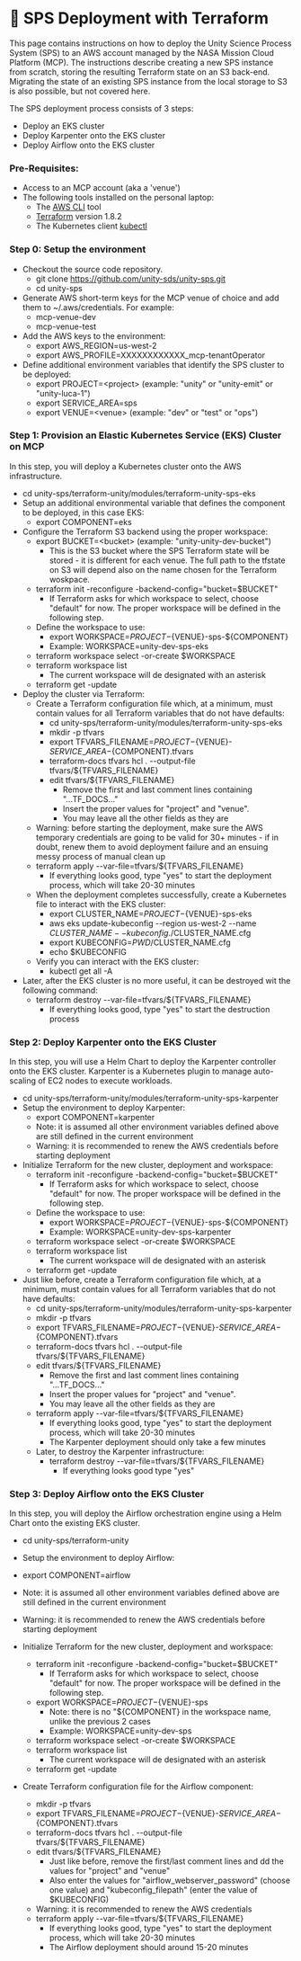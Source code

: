 # 🧱 SPS Deployment with Terraform

This page contains instructions on how to deploy the Unity Science Process System (SPS) to an AWS account managed by the NASA Mission Cloud Platform (MCP). The instructions describe creating a new SPS instance from scratch, storing the resulting Terraform state on an S3 back-end. Migrating the state of an existing SPS instance from the local storage to S3 is also possible, but not covered here.

The SPS deployment process consists of 3 steps:

* Deploy an EKS cluster
* Deploy Karpenter onto the EKS cluster
* Deploy Airflow onto the EKS cluster

### Pre-Requisites:

* Access to an MCP account (aka a 'venue')
* The following tools installed on the personal laptop:
  * The [AWS CLI](https://aws.amazon.com/cli/) tool
  * [Terraform](https://www.terraform.io/) version 1.8.2
  * The Kubernetes client [kubectl](https://kubernetes.io/docs/reference/kubectl/)

### Step 0: Setup the environment

* Checkout the source code repository.&#x20;
  * git clone https://github.com/unity-sds/unity-sps.git
  * cd unity-sps
* Generate AWS short-term keys for the MCP venue of choice and add them to \~/.aws/credentials. For example:
  * mcp-venue-dev
  * mcp-venue-test
* Add the AWS keys to the environment:
  * export AWS\_REGION=us-west-2
  * export AWS\_PROFILE=XXXXXXXXXXXX\_mcp-tenantOperator
* Define additional environment variables that identify the SPS cluster to be deployed:
  * export PROJECT=\<project> (example: "unity" or "unity-emit" or "unity-luca-1")
  * export SERVICE\_AREA=sps
  * export VENUE=\<venue> (example: "dev" or "test" or "ops")

### Step 1: Provision an Elastic Kubernetes Service (EKS) Cluster on MCP

In this step, you will deploy a Kubernetes cluster onto the AWS infrastructure.

* cd unity-sps/terraform-unity/modules/terraform-unity-sps-eks
* Setup an additional environmental variable that defines the component to be deployed, in this case EKS:
  * export COMPONENT=eks
* Configure the Terraform S3 backend using the proper workspace:
  * export BUCKET=\<bucket> (example: "unity-unity-dev-bucket")
    * This is the S3 bucket where the SPS Terraform state will be stored - it is different for each venue. The full path to the tfstate on S3 will depend also on the name chosen for the Terraform woskpace.
  * terraform init -reconfigure -backend-config="bucket=$BUCKET"
    * If Terraform asks for which workspace to select, choose "default" for now. The proper workspace will be defined in the following step.
  * Define the workspace to use:
    * export WORKSPACE=${PROJECT}-${VENUE}-sps-${COMPONENT}
    * Example: WORKSPACE=unity-dev-sps-eks
  * terraform workspace select -or-create $WORKSPACE
  * terraform workspace list
    * The current workspace will de designated with an asterisk
  * terraform get -update
* Deploy the cluster via Terraform:
  * Create a Terraform configuration file which, at a minimum, must contain values for all Terraform variables that do not have defaults:
    * cd unity-sps/terraform-unity/modules/terraform-unity-sps-eks
    * mkdir -p tfvars
    * export TFVARS\_FILENAME=${PROJECT}-${VENUE}-${SERVICE\_AREA}-${COMPONENT}.tfvars
    * terraform-docs tfvars hcl . --output-file tfvars/${TFVARS\_FILENAME}
    * edit tfvars/${TFVARS\_FILENAME}
      * Remove the first and last comment lines containing "...TF\_DOCS..."
      * Insert the proper values for "project" and "venue".
      * You may leave all the other fields as they are
  * Warning: before starting the deployment, make sure the AWS temporary credentials are going to be valid for 30+ minutes - if in doubt, renew them to avoid deployment failure and an ensuing messy process of manual clean up
  * terraform apply --var-file=tfvars/${TFVARS\_FILENAME}
    * If everything looks good, type "yes" to start the deployment process, which will take 20-30 minutes
  * When the deployment completes successfully, create a Kubernetes file to interact with the EKS cluster:
    * export CLUSTER\_NAME=${PROJECT}-${VENUE}-sps-eks
    * aws eks update-kubeconfig --region us-west-2 --name $CLUSTER\_NAME --kubeconfig ./$CLUSTER\_NAME.cfg
    * export KUBECONFIG=$PWD/$CLUSTER\_NAME.cfg
    * echo $KUBECONFIG
  * Verify you can interact with the EKS cluster:
    * kubectl get all -A
* Later, after the EKS cluster is no more useful, it can be destroyed wit the following command:
  * terraform destroy --var-file=tfvars/${TFVARS\_FILENAME}
    * If everything looks good, type "yes" to start the destruction process

### Step 2: Deploy Karpenter onto the EKS Cluster

In this step, you will use a Helm Chart to deploy the Karpenter controller onto the EKS cluster. Karpenter is a Kubernetes plugin to manage auto-scaling of EC2 nodes to execute workloads.

* cd unity-sps/terraform-unity/modules/terraform-unity-sps-karpenter
* Setup the environment to deploy Karpenter:
  * export COMPONENT=karpenter
  * Note: it is assumed all other environment variables defined above are still defined in the current environment
  * Warning: it is recommended to renew the AWS credentials before starting deployment
* Initialize Terraform for the new cluster, deployment and workspace:
  * terraform init -reconfigure -backend-config="bucket=$BUCKET"
    * If Terraform asks for which workspace to select, choose "default" for now. The proper workspace will be defined in the following step.
  * Define the workspace to use:
    * export WORKSPACE=${PROJECT}-${VENUE}-sps-${COMPONENT}
    * Example: WORKSPACE=unity-dev-sps-karpenter
  * terraform workspace select -or-create $WORKSPACE
  * terraform workspace list
    * The current workspace will de designated with an asterisk
  * terraform get -update
* Just like before, create a Terraform configuration file which, at a minimum, must contain values for all Terraform variables that do not have defaults:
  * cd unity-sps/terraform-unity/modules/terraform-unity-sps-karpenter
  * mkdir -p tfvars
  * export TFVARS\_FILENAME=${PROJECT}-${VENUE}-${SERVICE\_AREA}-${COMPONENT}.tfvars
  * terraform-docs tfvars hcl . --output-file tfvars/${TFVARS\_FILENAME}
  * edit tfvars/${TFVARS\_FILENAME}
    * Remove the first and last comment lines containing "...TF\_DOCS..."
    * Insert the proper values for "project" and "venue".
    * You may leave all the other fields as they are
  * terraform apply --var-file=tfvars/${TFVARS\_FILENAME}
    * If everything looks good, type "yes" to start the deployment process, which will take 20-30 minutes
    * The Karpenter deployment should only take a few minutes
  * Later, to destroy the Karpenter infrastructure:
    * terraform destroy --var-file=tfvars/${TFVARS\_FILENAME}
      * If everything looks good type "yes"

### Step 3: Deploy Airflow onto the EKS Cluster

In this step, you will deploy the Airflow orchestration engine using a Helm Chart onto the existing EKS cluster.

* cd unity-sps/terraform-unity
* Setup the environment to deploy Airflow:
* export COMPONENT=airflow
* Note: it is assumed all other environment variables defined above are still defined in the current environment
* Warning: it is recommended to renew the AWS credentials before starting deployment
*   Initialize Terraform for the new cluster, deployment and workspace:



    * terraform init -reconfigure -backend-config="bucket=$BUCKET"
      * If Terraform asks for which workspace to select, choose "default" for now. The proper workspace will be defined in the following step.
    * export WORKSPACE=${PROJECT}-${VENUE}-sps
      * Note: there is no "${COMPONENT} in the workspace name, unlike the previous 2 cases
      * Example: WORKSPACE=unity-dev-sps
    * terraform workspace select -or-create $WORKSPACE
    * terraform workspace list
      * The current workspace will de designated with an asterisk
    * terraform get -update
* Create  Terraform configuration file for the Airflow component:
  * mkdir -p tfvars
  * export TFVARS\_FILENAME=${PROJECT}-${VENUE}-${SERVICE\_AREA}-${COMPONENT}.tfvars
  * terraform-docs tfvars hcl . --output-file tfvars/${TFVARS\_FILENAME}
  * edit tfvars/${TFVARS\_FILENAME}
    * Just like before, remove the first/last comment lines and dd the values for "project" and "venue"
    * Also enter the values for "airflow\_webserver\_password" (choose one value) and "kubeconfig\_filepath" (enter the value of $KUBECONFIG)
  * Warning: it is recommended to renew the AWS credentials
  * terraform apply --var-file=tfvars/${TFVARS\_FILENAME}
    * If everything looks good, type "yes" to start the deployment process, which will take 20-30 minutes
    * The Airflow deployment should around 15-20 minutes
